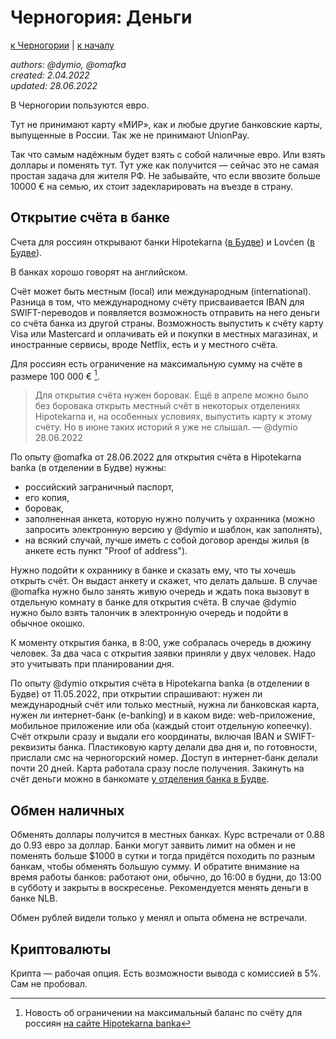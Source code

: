 Черногория: Деньги
==================

[к Черногории](./README.md) | [к началу](/README.md)

_authors: @dymio, @omafka
<br/>created: 2.04.2022
<br/>updated: 28.06.2022_

В Черногории пользуются евро.

Тут не принимают карту «МИР», как и любые другие банковские карты, выпущенные в России. Так же не принимают UnionPay.

Так что самым надёжным будет взять с собой наличные евро. Или взять доллары и поменять тут. Тут уже как получится — сейчас это не самая простая задача для жителя РФ. Не забывайте, что если ввозите больше 10000 € на семью, их стоит задекларировать на въезде в страну.


Открытие счёта в банке
----------------------

Счета для россиян открывают банки Hipotekarna ([в Будве](https://goo.gl/maps/urcPqLUMrKktqjKm9)) и Lovćen ([в Будве](https://goo.gl/maps/13AyXCKi5vkvyg1AA)).

В банках хорошо говорят на английском.

Счёт может быть местным (local) или международным (international). Разница в том, что международному счёту присваивается IBAN для SWIFT-переводов и появляется возможность отправить на него деньги со счёта банка из другой страны. Возможность выпустить к счёту карту Visa или Mastercard и оплачивать ей и покупки в местных магазинах, и иностранные сервисы, вроде Netflix, есть и у местного счёта.

Для россиян есть ограничение на максимальную сумму на счёте в размере 100 000 € [^1].

> Для открытия счёта нужен боровак. Ещё в апреле можно было без боровака открыть местный счёт в некоторых отделениях Hipotekarna и, на особенных условиях, выпустить карту к этому счёту. Но в июне таких историй я уже не слышал. — @dymio 28.06.2022

По опыту @omafka от 28.06.2022 для открытия счёта в Hipotekarna banka (в отделении в Будве) нужны:

- российский заграничный паспорт,
- его копия,
- боровак,
- заполненная анкета, которую нужно получить у охранника (можно запросить электронную версию у @dymio и шаблон, как заполнять),
- на всякий случай, лучше иметь с собой договор аренды жилья (в анкете есть пункт "Proof of address").

Нужно подойти к охраннику в банке и сказать ему, что ты хочешь открыть счёт. Он выдаст анкету и скажет, что делать дальше. В случае @omafka нужно было занять живую очередь и ждать пока вызовут в отдельную комнату в банке для открытия счёта. В случае @dymio нужно было взять талончик в электронную очередь и подойти в обычное окошко.

К моменту открытия банка, в 8:00, уже собралась очередь в дюжину человек. За два часа с открытия заявки приняли у двух человек. Надо это учитывать при планировании дня.

По опыту @dymio открытия счёта в Hipotekarna banka (в отделении в Будве) от 11.05.2022, при открытии спрашивают: нужен ли международный счёт или только местный, нужна ли банковская карта, нужен ли интернет-банк (e-banking) и в каком виде: web-приложение, мобильное приложение или оба (каждый стоит отдельную копеечку). Счёт открыли сразу и выдали его координаты, включая IBAN и SWIFT-реквизиты банка. Пластиковую карту делали два дня и, по готовности, прислали смс на черногорский номер. Доступ в интернет-банк делали почти 20 дней. Карта работала сразу после получения. Закинуть на счёт деньги можно в банкомате [у отделения банка в Будве](https://goo.gl/maps/urcPqLUMrKktqjKm9).


Обмен наличных
--------------

Обменять доллары получится в местных банках. Курс встречали от 0.88 до 0.93 евро за доллар. Банки могут заявить лимит на обмен и не поменять больше $1000 в сутки и тогда придётся походить по разным банкам, чтобы обменять большую сумму. И обратите внимание на время работы банков: работают они, обычно, до 16:00 в будни, до 13:00 в субботу и закрыты в воскресенье. Рекомендуется менять деньги в банке NLB.

Обмен рублей видели только у менял и опыта обмена не встречали.


Криптовалюты
------------

Крипта — рабочая опция. Есть возможности вывода с комиссией в 5%. Сам не пробовал.


[^1]: Новость об ограничении на максимальный баланс по счёту для россиян [на сайте Hipotekarna banka](https://www.hipotekarnabanka.com/en/news/important-notice-for-citizens-of-the-russian-federation-457)
